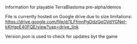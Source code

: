 Information for playable TerraBlastoma pre-alpha/demos

File is currently hosted on Google drive due to size limitations:
https://drive.google.com/file/d/1LFfmnPgDdzGpOVdYGNeI-kKHgpE40FQE/view?usp=drive_link

Version.json is used to check for updates byt the game
